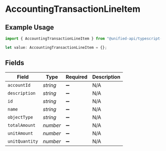 # AccountingTransactionLineItem

## Example Usage

```typescript
import { AccountingTransactionLineItem } from "@unified-api/typescript-sdk/sdk/models/shared";

let value: AccountingTransactionLineItem = {};
```

## Fields

| Field              | Type               | Required           | Description        |
| ------------------ | ------------------ | ------------------ | ------------------ |
| `accountId`        | *string*           | :heavy_minus_sign: | N/A                |
| `description`      | *string*           | :heavy_minus_sign: | N/A                |
| `id`               | *string*           | :heavy_minus_sign: | N/A                |
| `name`             | *string*           | :heavy_minus_sign: | N/A                |
| `objectType`       | *string*           | :heavy_minus_sign: | N/A                |
| `totalAmount`      | *number*           | :heavy_minus_sign: | N/A                |
| `unitAmount`       | *number*           | :heavy_minus_sign: | N/A                |
| `unitQuantity`     | *number*           | :heavy_minus_sign: | N/A                |